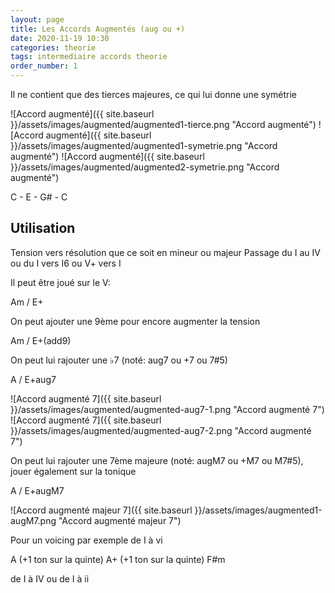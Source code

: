 ```yaml
---
layout: page
title: Les Accords Augmentés (aug ou +)
date: 2020-11-19 10:30
categories: theorie
tags: intermediaire accords theorie
order_number: 1
---
```


Il ne contient que des tierces majeures, ce qui lui donne une symétrie

![Accord augmenté]({{ site.baseurl }}/assets/images/augmented/augmented1-tierce.png "Accord augmenté")
![Accord augmenté]({{ site.baseurl }}/assets/images/augmented/augmented1-symetrie.png "Accord augmenté")
![Accord augmenté]({{ site.baseurl }}/assets/images/augmented/augmented2-symetrie.png "Accord augmenté")

C - E - G# - C

## Utilisation

Tension vers résolution que ce soit en mineur ou majeur
Passage du I au IV ou du I vers I6 ou V+ vers I

Il peut être joué sur le V:

Am / E+

On peut ajouter une 9ème pour encore augmenter la tension

Am / E+(add9)

On peut lui rajouter une ♭7 (noté: aug7 ou +7 ou 7#5)

A / E+aug7

![Accord augmenté 7]({{ site.baseurl }}/assets/images/augmented/augmented-aug7-1.png "Accord augmenté 7")
![Accord augmenté 7]({{ site.baseurl }}/assets/images/augmented/augmented-aug7-2.png "Accord augmenté 7")

On peut lui rajouter une 7ème majeure (noté: augM7 ou +M7 ou M7#5), jouer également sur la tonique

A / E+augM7

![Accord augmenté majeur 7]({{ site.baseurl }}/assets/images/augmented1-augM7.png "Accord augmenté majeur 7")

Pour un voicing par exemple de I à vi

A (+1 ton sur la quinte) A+ (+1 ton sur la quinte) F#m

de I à IV ou de I à ii
